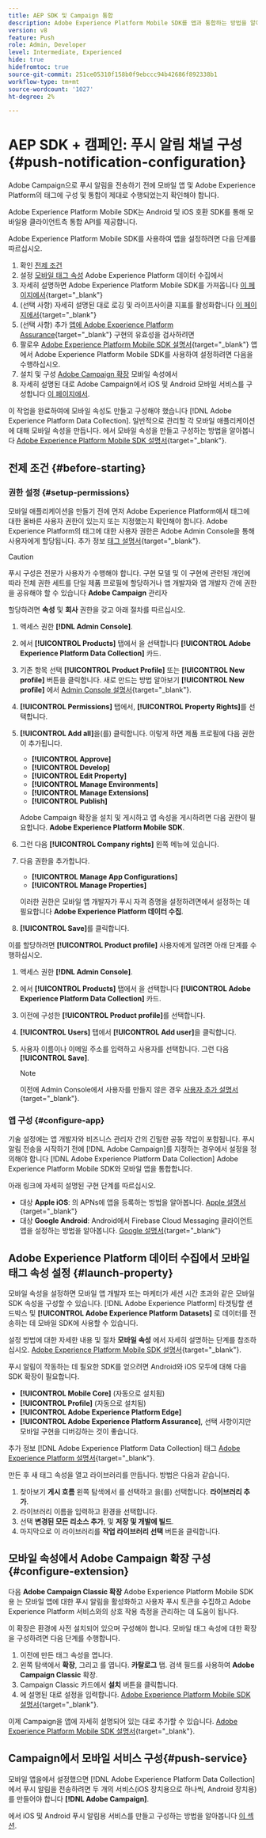 ```yaml
---
title: AEP SDK 및 Campaign 통합
description: Adobe Experience Platform Mobile SDK를 앱과 통합하는 방법을 알아봅니다
version: v8
feature: Push
role: Admin, Developer
level: Intermediate, Experienced
hide: true
hidefromtoc: true
source-git-commit: 251ce05310f158b0f9ebccc94b42686f892338b1
workflow-type: tm+mt
source-wordcount: '1027'
ht-degree: 2%

---
```



# AEP SDK + 캠페인: 푸시 알림 채널 구성 {#push-notification-configuration}

Adobe Campaign으로 푸시 알림을 전송하기 전에 모바일 앱 및 Adobe Experience Platform의 태그에 구성 및 통합이 제대로 수행되었는지 확인해야 합니다.

Adobe Experience Platform Mobile SDK는 Android 및 iOS 호환 SDK를 통해 모바일용 클라이언트측 통합 API를 제공합니다.

Adobe Experience Platform Mobile SDK를 사용하여 앱을 설정하려면 다음 단계를 따르십시오.

1. 확인 [전제 조건](#before-starting)
1. 설정 [모바일 태그 속성](#launch-property) Adobe Experience Platform 데이터 수집에서
1. 자세히 설명하면 Adobe Experience Platform Mobile SDK를 가져옵니다 [이 페이지에서](https://developer.adobe.com/client-sdks/documentation/getting-started/get-the-sdk/){target="_blank"}
1. (선택 사항) 자세히 설명된 대로 로깅 및 라이프사이클 지표를 활성화합니다 [이 페이지에서](https://developer.adobe.com/client-sdks/documentation/getting-started/enable-debug-logging/){target="_blank"}
1. (선택 사항) 추가 [앱에 Adobe Experience Platform Assurance](https://developer.adobe.com/client-sdks/documentation/getting-started/validate/){target="_blank"} 구현의 유효성을 검사하려면
1. 팔로우 [Adobe Experience Platform Mobile SDK 설명서](https://developer.adobe.com/client-sdks/documentation/getting-started/){target="_blank"} 앱에서 Adobe Experience Platform Mobile SDK를 사용하여 설정하려면 다음을 수행하십시오.
1. 설치 및 구성 [Adobe Campaign 확장](#configure-extension) 모바일 속성에서
1. 자세히 설명된 대로 Adobe Campaign에서 iOS 및 Android 모바일 서비스를 구성합니다 [이 페이지에서](../send/push.md#push-config).

이 작업을 완료하여에 모바일 속성도 만들고 구성해야 했습니다 [!DNL Adobe Experience Platform Data Collection]. 일반적으로 관리할 각 모바일 애플리케이션에 대해 모바일 속성을 만듭니다. 에서 모바일 속성을 만들고 구성하는 방법을 알아봅니다 [Adobe Experience Platform Mobile SDK 설명서](https://developer.adobe.com/client-sdks/documentation/getting-started/create-a-mobile-property/){target="_blank"}.

## 전제 조건 {#before-starting}

### 권한 설정 {#setup-permissions}

모바일 애플리케이션을 만들기 전에 먼저 Adobe Experience Platform에서 태그에 대한 올바른 사용자 권한이 있는지 또는 지정했는지 확인해야 합니다. Adobe Experience Platform의 태그에 대한 사용자 권한은 Adobe Admin Console을 통해 사용자에게 할당됩니다. 추가 정보 [태그 설명서](https://experienceleague.adobe.com/docs/experience-platform/tags/admin/user-permissions.html){target="_blank"}.

>[!CAUTION]
>
>푸시 구성은 전문가 사용자가 수행해야 합니다. 구현 모델 및 이 구현에 관련된 개인에 따라 전체 권한 세트를 단일 제품 프로필에 할당하거나 앱 개발자와 앱 개발자 간에 권한을 공유해야 할 수 있습니다 **Adobe Campaign** 관리자

할당하려면 **속성** 및 **회사** 권한을 갖고 아래 절차를 따르십시오.

1. 액세스 권한 **[!DNL Admin Console]**.
1. 에서 **[!UICONTROL Products]** 탭에서 을 선택합니다 **[!UICONTROL Adobe Experience Platform Data Collection]** 카드.
1. 기존 항목 선택 **[!UICONTROL Product Profile]** 또는 **[!UICONTROL New profile]** 버튼을 클릭합니다. 새로 만드는 방법 알아보기 **[!UICONTROL New profile]** 에서 [Admin Console 설명서](https://experienceleague.adobe.com/docs/experience-platform/access-control/ui/create-profile.html#ui){target="_blank"}.
1. **[!UICONTROL Permissions]** 탭에서, **[!UICONTROL Property Rights]**&#x200B;를 선택합니다.
1. **[!UICONTROL Add all]**&#x200B;을(를) 클릭합니다. 이렇게 하면 제품 프로필에 다음 권한이 추가됩니다.
   * **[!UICONTROL Approve]**
   * **[!UICONTROL Develop]**
   * **[!UICONTROL Edit Property]**
   * **[!UICONTROL Manage Environments]**
   * **[!UICONTROL Manage Extensions]**
   * **[!UICONTROL Publish]**

   Adobe Campaign 확장을 설치 및 게시하고 앱 속성을 게시하려면 다음 권한이 필요합니다. **Adobe Experience Platform Mobile SDK**.

1. 그런 다음 **[!UICONTROL Company rights]** 왼쪽 메뉴에 있습니다.
1. 다음 권한을 추가합니다.

   * **[!UICONTROL Manage App Configurations]**
   * **[!UICONTROL Manage Properties]**

   이러한 권한은 모바일 앱 개발자가 푸시 자격 증명을 설정하려면에서 설정하는 데 필요합니다 **Adobe Experience Platform 데이터 수집**.

1. **[!UICONTROL Save]**&#x200B;를 클릭합니다.

이를 할당하려면 **[!UICONTROL Product profile]** 사용자에게 알려면 아래 단계를 수행하십시오.

1. 액세스 권한 **[!DNL Admin Console]**.
1. 에서 **[!UICONTROL Products]** 탭에서 을 선택합니다 **[!UICONTROL Adobe Experience Platform Data Collection]** 카드.
1. 이전에 구성한 **[!UICONTROL Product profile]**&#x200B;를 선택합니다.
1. **[!UICONTROL Users]** 탭에서 **[!UICONTROL Add user]**&#x200B;을 클릭합니다.
1. 사용자 이름이나 이메일 주소를 입력하고 사용자를 선택합니다. 그런 다음 **[!UICONTROL Save]**.

   >[!NOTE]
   >
   >이전에 Admin Console에서 사용자를 만들지 않은 경우 [사용자 추가 설명서](https://helpx.adobe.com/enterprise/using/manage-users-individually.html#add-users){target="_blank"}.

### 앱 구성 {#configure-app}

기술 설정에는 앱 개발자와 비즈니스 관리자 간의 긴밀한 공동 작업이 포함됩니다. 푸시 알림 전송을 시작하기 전에 [!DNL Adobe Campaign]를 지정하는 경우에서 설정을 정의해야 합니다 [!DNL Adobe Experience Platform Data Collection] Adobe Experience Platform Mobile SDK와 모바일 앱을 통합합니다.

아래 링크에 자세히 설명된 구현 단계를 따르십시오.

* 대상 **Apple iOS**: 의 APNs에 앱을 등록하는 방법을 알아봅니다. [Apple 설명서](https://developer.apple.com/documentation/usernotifications/registering_your_app_with_apns){target="_blank"}
* 대상 **Google Android**: Android에서 Firebase Cloud Messaging 클라이언트 앱을 설정하는 방법을 알아봅니다. [Google 설명서](https://firebase.google.com/docs/cloud-messaging/android/client){target="_blank"}

<!--
## Add your app push credentials in Adobe Experience Platform Data Collection {#push-credentials}

After granting the correct user permissions, you now need to add your mobile application push credentials in Adobe Experience Platform Data Collection. 

The mobile app push credential registration is required to authorize Adobe to send push notifications on your behalf. Refer to the steps detailed below:

1. From [!DNL Adobe Experience Platform Data Collection], browse to **[!UICONTROL App Surfaces]** in the left rail.

1. Click **[!UICONTROL Create App Surface]** to create a new configuration.

1. Enter a **[!UICONTROL Name]** for the configuration.

1. From **[!UICONTROL Mobile Application Configuration]**, select the system and enter settings.

    * **For iOS**

        1. Enter the mobile app **Bundle Id** in the **[!UICONTROL App ID (iOS Bundle ID)]** field. The app Bundle ID can be found in the **General** tab of the primary target in **XCode**.
        
        1. Switched on the **[!UICONTROL Push Credentials]** button to add your credentials.
        
        1. Drag and drop your .p8 Apple Push Notification Authentication Key file. This key can be acquired from the **Certificates**, **Identifiers** and **Profiles** page.

        1. Provide the **Key ID**. This is a 10 character string assigned during the creation of p8 auth key. It can be found under **Keys** tab in **Certificates**, **Identifiers** and **Profiles** page.
        
        1. Provide the **Team ID**. This is a string value which can be found under the Membership tab.

    * **For Android**

        1. Provide the **[!UICONTROL App ID (Android package name)]**: usually the package name is the app id in your `build.gradle` file.

        1. Switched on the **[!UICONTROL Push Credentials]** button to add your credentials.

        1. Drag and drop the FCM push credentials. For more details on how to get the push credentials refer to [Google Documentation](https://firebase.google.com/docs/admin/setup#initialize-sdk){target="_blank"}.
    

1. Click **[!UICONTROL Save]** to create your app configuration.
-->

## Adobe Experience Platform 데이터 수집에서 모바일 태그 속성 설정 {#launch-property}

모바일 속성을 설정하면 모바일 앱 개발자 또는 마케터가 세션 시간 초과와 같은 모바일 SDK 속성을 구성할 수 있습니다. [!DNL Adobe Experience Platform] 타겟팅할 샌드박스 및 **[!UICONTROL Adobe Experience Platform Datasets]** 로 데이터를 전송하는 데 모바일 SDK에 사용할 수 있습니다.

설정 방법에 대한 자세한 내용 및 절차 **모바일 속성** 에서 자세히 설명하는 단계를 참조하십시오. [Adobe Experience Platform Mobile SDK 설명서](https://developer.adobe.com/client-sdks/documentation/getting-started/create-a-mobile-property/){target="_blank"}.

푸시 알림이 작동하는 데 필요한 SDK를 얻으려면 Android와 iOS 모두에 대해 다음 SDK 확장이 필요합니다.

* **[!UICONTROL Mobile Core]** (자동으로 설치됨)
* **[!UICONTROL Profile]** (자동으로 설치됨)
* **[!UICONTROL Adobe Experience Platform Edge]**
* **[!UICONTROL Adobe Experience Platform Assurance]**, 선택 사항이지만 모바일 구현을 디버깅하는 것이 좋습니다.

추가 정보 [!DNL Adobe Experience Platform Data Collection] 태그 [Adobe Experience Platform 설명서](https://experienceleague.adobe.com/docs/platform-learn/implement-mobile-sdk/initial-configuration/configure-tags.html){target="_blank"}.

만든 후 새 태그 속성을 열고 라이브러리를 만듭니다. 방법은 다음과 같습니다.

1. 찾아보기 **게시 흐름** 왼쪽 탐색에서 를 선택하고 을(를) 선택합니다. **라이브러리 추가**.
1. 라이브러리 이름을 입력하고 환경을 선택합니다.
1. 선택 **변경된 모든 리소스 추가**, 및 **저장 및 개발에 빌드**.
1. 마지막으로 이 라이브러리를 **작업 라이브러리 선택** 버튼을 클릭합니다.


## 모바일 속성에서 Adobe Campaign 확장 구성 {#configure-extension}

다음 **Adobe Campaign Classic 확장** Adobe Experience Platform Mobile SDK용 는 모바일 앱에 대한 푸시 알림을 활성화하고 사용자 푸시 토큰을 수집하고 Adobe Experience Platform 서비스와의 상호 작용 측정을 관리하는 데 도움이 됩니다.

이 확장은 환경에 사전 설치되어 있으며 구성해야 합니다. 모바일 태그 속성에 대한 확장을 구성하려면 다음 단계를 수행합니다.

1. 이전에 만든 태그 속성을 엽니다.
1. 왼쪽 탐색에서 **확장**, 그리고 를 엽니다. **카탈로그** 탭. 검색 필드를 사용하여 **Adobe Campaign Classic** 확장.
1. Campaign Classic 카드에서 **설치** 버튼을 클릭합니다.
1. 에 설명된 대로 설정을 입력합니다. [Adobe Experience Platform Mobile SDK 설명서](https://developer.adobe.com/client-sdks/documentation/adobe-campaign-classic/){target="_blank"}.

이제 Campaign을 앱에 자세히 설명되어 있는 대로 추가할 수 있습니다.  [Adobe Experience Platform Mobile SDK 설명서](https://developer.adobe.com/client-sdks/documentation/adobe-campaign-classic/#add-campaign-classic-to-your-app){target="_blank"}.

## Campaign에서 모바일 서비스 구성{#push-service}

모바일 앱을에서 설정했으면 [!DNL Adobe Experience Platform Data Collection]에서 푸시 알림을 전송하려면 두 개의 서비스(iOS 장치용으로 하나씩, Android 장치용)를 만들어야 합니다 **[!DNL Adobe Campaign]**.

에서 iOS 및 Android 푸시 알림용 서비스를 만들고 구성하는 방법을 알아봅니다 [이 섹션](../send/push.md#push-config).
